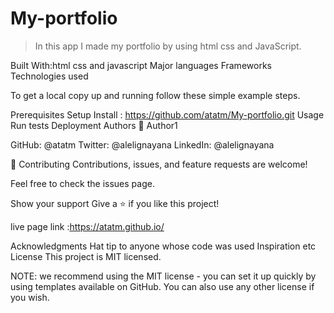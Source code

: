 # My-portfolio

> In this app I made my portfolio by using html css and JavaScript.


Built With:html css and javascript
Major languages
Frameworks
Technologies used


To get a local copy up and running follow these simple example steps.

Prerequisites
Setup
Install : https://github.com/atatm/My-portfolio.git
Usage
Run tests
Deployment
Authors
👤 Author1

GitHub: @atatm
Twitter: @alelignayana
LinkedIn: @alelignayana

🤝 Contributing
Contributions, issues, and feature requests are welcome!

Feel free to check the issues page.

Show your support
Give a ⭐️ if you like this project!

live page link :https://atatm.github.io/

Acknowledgments
Hat tip to anyone whose code was used
Inspiration
etc
License
This project is MIT licensed.

NOTE: we recommend using the MIT license - you can set it up quickly by using templates available on GitHub. You can also use any other license if you wish.

